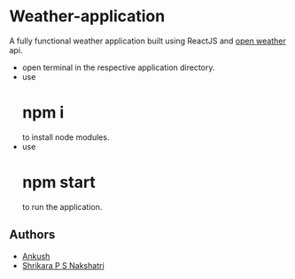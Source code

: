 # Weather-application
A fully functional weather application built using ReactJS and <a href="https://openweathermap.org/">open weather</a> api.

- open terminal in the respective application directory.
- use <h1>npm i</h1> to install node modules.
- use <h1>npm start</h1> to run the application.

## Authors
- [Ankush](https://github.com/ankush07261)
- [Shrikara P S Nakshatri](https://github.com/Nakshatri24)
